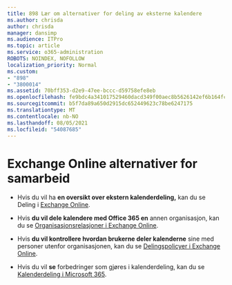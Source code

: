 ```yaml
---
title: 898 Lær om alternativer for deling av eksterne kalendere
ms.author: chrisda
author: chrisda
manager: dansimp
ms.audience: ITPro
ms.topic: article
ms.service: o365-administration
ROBOTS: NOINDEX, NOFOLLOW
localization_priority: Normal
ms.custom:
- "898"
- "3800014"
ms.assetid: 70bff353-d2e9-47ee-bccc-d59758efe8eb
ms.openlocfilehash: fe9bdc4a341017529460dacd349f00aec8b5626142ef6b164fc61ae2581d5584
ms.sourcegitcommit: b5f7da89a650d2915dc652449623c78be6247175
ms.translationtype: MT
ms.contentlocale: nb-NO
ms.lasthandoff: 08/05/2021
ms.locfileid: "54087685"
---
```

# <a name="exchange-online-collaboration-options"></a>Exchange Online alternativer for samarbeid

- Hvis du vil ha **en oversikt over ekstern kalenderdeling,** kan du se Deling i [Exchange Online](https://technet.microsoft.com/library/jj916670%28v=exchg.150%29.aspx).

- Hvis **du vil dele kalendere med Office 365 en** annen organisasjon, kan du se [Organisasjonsrelasjoner i Exchange Online](https://technet.microsoft.com/library/jj916658%28v=exchg.150%29.aspx).

- Hvis **du vil kontrollere hvordan brukerne deler kalenderne** sine med personer utenfor organisasjonen, kan du se [Delingspolicyer i Exchange Online](https://technet.microsoft.com/library/jj916673%28v=exchg.150%29.aspx).

- Hvis du vil **se** forbedringer som gjøres i kalenderdeling, kan du se [Kalenderdeling i Microsoft 365](https://support.office.com/article/calendar-sharing-in-microsoft-365-b576ecc3-0945-4d75-85f1-5efafb8a37b4).

